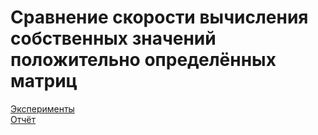 # Сравнение скорости вычисления собственных значений положительно определённых матриц

[Эксперименты](experiments/python/EigenValues.ipynb)  
[Отчёт](report/report.pdf)
